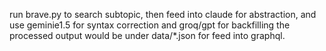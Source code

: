 run brave.py to search subtopic, then feed into claude for abstraction, 
and use geminie1.5 for syntax correction and groq/gpt for backfilling
the processed output would be under data/*.json for feed into graphql.